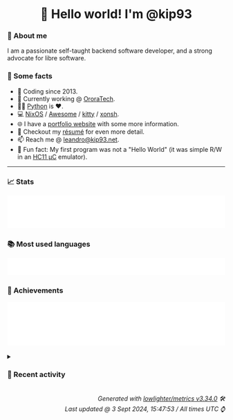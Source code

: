 <!-- README template, populated using this action:
     https://github.com/kip93/kip93/blob/main/.github/workflows/readme.yml. -->

<h1 align="center">👋 Hello world! I'm @kip93</h1> <!-- LOGIN => username -->

### 👤 About me

I am a passionate self-taught backend software developer, and a strong advocate for libre software.


### 💬 Some facts

* 📅 Coding since 2013.
* 💼 Currently working @ [OroraTech](https://ororatech.com/).
* 👨‍💻 [Python](https://github.com/search?q=user%3Akip93&l=python) is ❤️. <!-- LOGIN => username -->
* 💻 [NixOS](https://github.com/NixOS/) /
     [Awesome](https://github.com/awesomeWM/) /
     [kitty](https://github.com/kovidgoyal/kitty/) /
     [xonsh](https://github.com/xonsh/).
* 🌐 I have a [portfolio website](https://kip93.net/) with some more information.
* 📝 Checkout my [résumé](https://kip93.net/resume/) for even more detail.
* 📫 Reach me @ [leandro@kip93.net](mailto:leandro@kip93.net).
* 🎲 Fun fact: My first program was not a "Hello World" (it was simple R/W in an [HC11 µC](https://en.wikipedia.org/wiki/68HC11) emulator).


-----------------------------------------------------------------------------------------------------------------------


### 📈 Stats

![](./stats.svg)


### 📚 Most used languages <!-- by percentage, in decreasing order -->

![](./languages.svg)


### 🏅 Achievements

![](./achievements.svg)


<details> <!-- Last activity -->
<!-- Almost verbatim copy of https://github.com/lowlighter/metrics/blob/latest/source/templates/markdown/partials/activity.ejs, but restructured to be foldable. -->
<summary><h3>📰 Recent activity</h3></summary>

* 🌟 Starred [Jovian-Experiments/Jovian-NixOS](https://github.com/Jovian-Experiments/Jovian-NixOS)
  * *On 31 Aug 2024, 16:53:35*
* 🌟 Starred [Ttanasart-pt/Pixel-Composer](https://github.com/Ttanasart-pt/Pixel-Composer)
  * *On 31 Aug 2024, 10:40:18*
* #️⃣ Opened [#377 Move libnixstore to independent repo](https://github.com/nix-community/harmonia/issues/377) in [nix-community/harmonia](https://github.com/nix-community/harmonia)
  * *On 9 Aug 2024, 15:40:37*
* ➡️ Pushed 1 commit in [kip93/qmk](https://github.com/kip93/qmk) on branch `chore/update-nixpkgs`
  * [#8cc6ca0](https://github.com/kip93/qmk/commit/8cc6ca0) Fix minor typo
  * *On 2 Aug 2024, 18:54:10*
</details>


<h6 align="right"><em>
    Generated with <a href="https://github.com/lowlighter/metrics/tree/latest/">lowlighter/metrics v3.34.0</a> 🛠️<br> <!-- VERSION => MAJOR.minor.patch -->
    Last updated @ 3 Sept 2024, 15:47:53 / All times UTC ⌚ <!-- meta.generated => DD/MM/YYYY, hh:mm -->
</em></h6>
